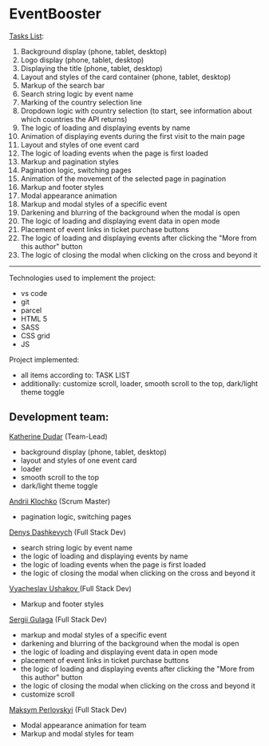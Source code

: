 # EventBooster

[Tasks List](https://docs.google.com/spreadsheets/d/19zS365fIf0gNfE8-Q-ruMeYiI7GVlrtNLl45MvLXDPs/edit#gid=0):
1. Background display (phone, tablet, desktop)
2. Logo display (phone, tablet, desktop)
3. Displaying the title (phone, tablet, desktop)
4. Layout and styles of the card container (phone, tablet, desktop)
5. Markup of the search bar
6. Search string logic by event name
7. Marking of the country selection line
8. Dropdown logic with country selection (to start, see information about which countries the API returns)
9. The logic of loading and displaying events by name
10. Animation of displaying events during the first visit to the main page
11. Layout and styles of one event card
12. The logic of loading events when the page is first loaded
13. Markup and pagination styles
14. Pagination logic, switching pages
15. Animation of the movement of the selected page in pagination
16. Markup and footer styles
17. Modal appearance animation
18. Markup and modal styles of a specific event
19. Darkening and blurring of the background when the modal is open
20. The logic of loading and displaying event data in open mode
21. Placement of event links in ticket purchase buttons
22. The logic of loading and displaying events after clicking the "More from this author" button
23. The logic of closing the modal when clicking on the cross and beyond it
----------

Technologies used to implement the project:
- vs code
- git
- parcel
- HTML 5
- SASS
- CSS grid
- JS

Project implemented:

- all items according to: TASK LIST
- additionally: customize scroll, loader, smooth scroll to the top, dark/light theme toggle

Development team:
------
[Katherine Dudar](https://github.com/Katherineeeeeeee) (Team-Lead)

 - background display (phone, tablet, desktop)
 - layout and styles of one event card
 - loader
 - smooth scroll to the top
 - dark/light theme toggle

[Andrii Klochko](https://github.com/oLORDer) (Scrum Master)

 - pagination logic, switching pages

[Denys Dashkevych](https://github.com/MajorPrestige) (Full Stack Dev)

 - search string logic by event name
 - the logic of loading and displaying events by name
 - the logic of loading events when the page is first loaded
 - the logic of closing the modal when clicking on the cross and beyond it

[Vyacheslav Ushakov ](https://github.com/zerkel1991)(Full Stack Dev)

 - Markup and footer styles

[Sergii Gulaga](https://github.com/Ry6ens) (Full Stack Dev)

 - markup and modal styles of a specific event
 - darkening and blurring of the background when the modal is open
 - the logic of loading and displaying event data in open mode
 - placement of event links in ticket purchase buttons
 - the logic of loading and displaying events after clicking the "More from this author" button
 - the logic of closing the modal when clicking on the cross and beyond it
 - customize scroll

[Maksym Perlovskyi](https://github.com/Maksym150678) (Full Stack Dev)

 - Modal appearance animation for team
 - Markup and modal styles for team
